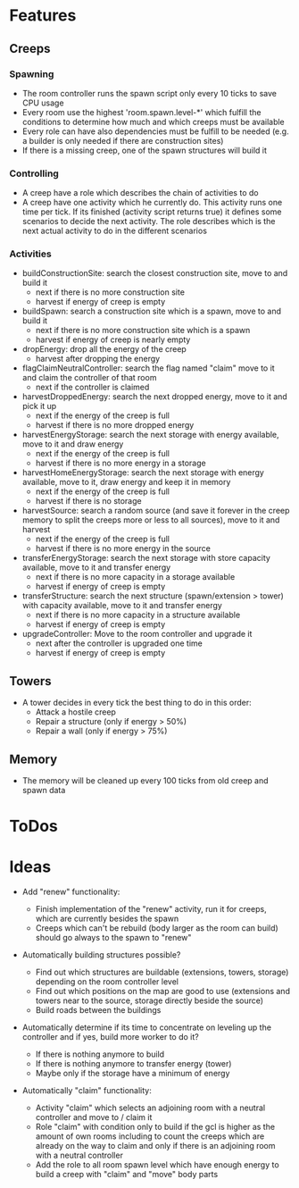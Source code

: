 # Features

## Creeps

### Spawning

- The room controller runs the spawn script only every 10 ticks to save
  CPU usage
- Every room use the highest 'room.spawn.level-*' which fulfill the
  conditions to determine how much and which creeps must be available
- Every role can have also dependencies must be fulfill to be
  needed (e.g. a builder is only needed if there are construction sites)
- If there is a missing creep, one of the spawn structures will build it

### Controlling

- A creep have a role which describes the chain of activities to do
- A creep have one activity which he currently do. This activity runs
  one time per tick. If its finished (activity script returns true) it
  defines some scenarios to decide the next activity. The role describes 
  which is the next actual activity to do in the different scenarios
  
### Activities

- buildConstructionSite: search the closest construction site, move to 
  and build it
  - next if there is no more construction site
  - harvest if energy of creep is empty
- buildSpawn: search a construction site which is a spawn, move to and 
  build it
  - next if there is no more construction site which is a spawn
  - harvest if energy of creep is nearly empty
- dropEnergy: drop all the energy of the creep
  - harvest after dropping the energy
- flagClaimNeutralController: search the flag named "claim" move to it
  and claim the controller of that room
  - next if the controller is claimed
- harvestDroppedEnergy: search the next dropped energy, move to it and 
  pick it up
  - next if the energy of the creep is full
  - harvest if there is no more dropped energy
- harvestEnergyStorage: search the next storage with energy available,
  move to it and draw energy
  - next if the energy of the creep is full
  - harvest if there is no more energy in a storage
- harvestHomeEnergyStorage: search the next storage with energy available,
  move to it, draw energy and keep it in memory
  - next if the energy of the creep is full
  - harvest if there is no storage
- harvestSource: search a random source (and save it forever in the 
  creep memory to split the creeps more or less to all sources), move to 
  it and harvest 
  - next if the energy of the creep is full
  - harvest if there is no more energy in the source
- transferEnergyStorage: search the next storage with store capacity 
  available, move to it and transfer energy 
  - next if there is no more capacity in a storage available
  - harvest if energy of creep is empty
- transferStructure: search the next structure (spawn/extension > tower) 
  with capacity available, move to it and transfer energy 
  - next if there is no more capacity in a structure available
  - harvest if energy of creep is empty
- upgradeController: Move to the room controller and upgrade it
  - next after the controller is upgraded one time
  - harvest if energy of creep is empty
  
## Towers

- A tower decides in every tick the best thing to do in this order:
  - Attack a hostile creep
  - Repair a structure (only if energy > 50%)
  - Repair a wall (only if energy > 75%)
  
## Memory

- The memory will be cleaned up every 100 ticks from old creep and spawn
  data

# ToDos

# Ideas

- Add "renew" functionality:
  - Finish implementation of the "renew" activity, run it for creeps, 
    which are currently besides the spawn
  - Creeps which can't be rebuild (body larger as the room can build)
    should go always to the spawn to "renew" 

- Automatically building structures possible?
  - Find out which structures are buildable (extensions, towers, 
    storage) depending on the room controller level
  - Find out which positions on the map are good to use (extensions and
    towers near to the source, storage directly beside the source)
  - Build roads between the buildings

- Automatically determine if its time to concentrate on leveling up the 
  controller and if yes, build more worker to do it?
  - If there is nothing anymore to build
  - If there is nothing anymore to transfer energy (tower)
  - Maybe only if the storage have a minimum of energy
  
- Automatically "claim" functionality:
  - Activity "claim" which selects an adjoining room with a neutral
    controller and move to / claim it
  - Role "claim" with condition only to build if the gcl is higher as
    the amount of own rooms including to count the creeps which are
    already on the way to claim and only if there is an adjoining room
    with a neutral controller
  - Add the role to all room spawn level which have enough energy to
    build a creep with "claim" and "move" body parts
